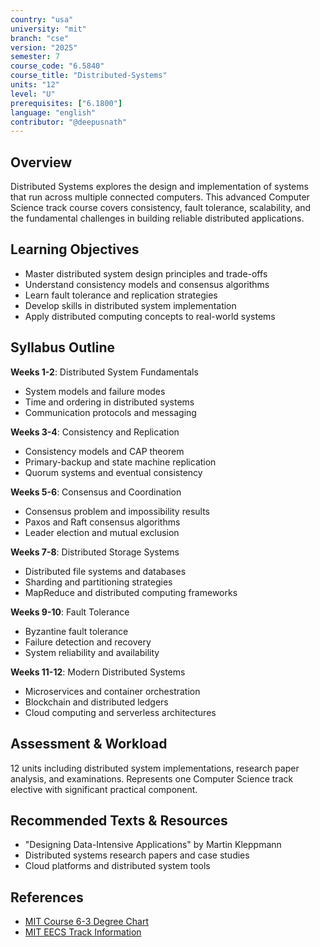 ```yaml
---
country: "usa"
university: "mit"
branch: "cse"
version: "2025"
semester: 7
course_code: "6.5840"
course_title: "Distributed-Systems"
units: "12"
level: "U"
prerequisites: ["6.1800"]
language: "english"
contributor: "@deepusnath"
---
```


## Overview

Distributed Systems explores the design and implementation of systems that run across multiple connected computers. This advanced Computer Science track course covers consistency, fault tolerance, scalability, and the fundamental challenges in building reliable distributed applications.

## Learning Objectives

- Master distributed system design principles and trade-offs
- Understand consistency models and consensus algorithms
- Learn fault tolerance and replication strategies
- Develop skills in distributed system implementation
- Apply distributed computing concepts to real-world systems

## Syllabus Outline

**Weeks 1-2**: Distributed System Fundamentals
- System models and failure modes
- Time and ordering in distributed systems
- Communication protocols and messaging

**Weeks 3-4**: Consistency and Replication
- Consistency models and CAP theorem
- Primary-backup and state machine replication
- Quorum systems and eventual consistency

**Weeks 5-6**: Consensus and Coordination
- Consensus problem and impossibility results
- Paxos and Raft consensus algorithms
- Leader election and mutual exclusion

**Weeks 7-8**: Distributed Storage Systems
- Distributed file systems and databases
- Sharding and partitioning strategies
- MapReduce and distributed computing frameworks

**Weeks 9-10**: Fault Tolerance
- Byzantine fault tolerance
- Failure detection and recovery
- System reliability and availability

**Weeks 11-12**: Modern Distributed Systems
- Microservices and container orchestration
- Blockchain and distributed ledgers
- Cloud computing and serverless architectures

## Assessment & Workload

12 units including distributed system implementations, research paper analysis, and examinations. Represents one Computer Science track elective with significant practical component.

## Recommended Texts & Resources

- "Designing Data-Intensive Applications" by Martin Kleppmann
- Distributed systems research papers and case studies
- Cloud platforms and distributed system tools

## References

- [MIT Course 6-3 Degree Chart](https://catalog.mit.edu/degree-charts/computer-science-engineering-course-6-3/)
- [MIT EECS Track Information](https://catalog.mit.edu/degree-charts/electrical-engineering-computer-science-tracks/)
